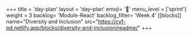 +++
title = 'day-plan'
layout = 'day-plan'
emoji= '📝'
menu_level = ['sprint']
weight = 3
backlog= 'Module-React'
backlog_filter= 'Week 4'
[[blocks]]
name="Diversity and Inclusion"
src="https://cyf-pd.netlify.app/blocks/diversity-and-inclusion/readme/"
+++
